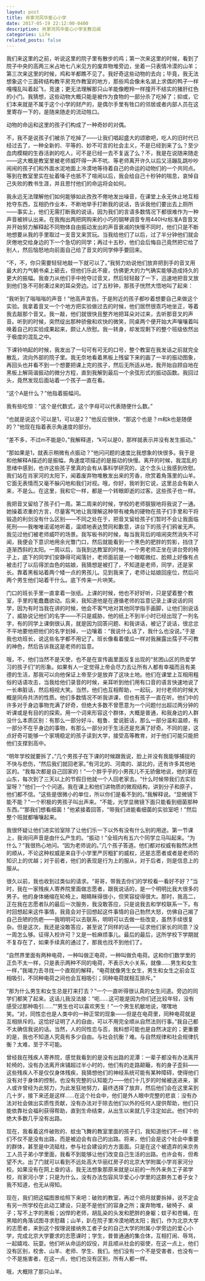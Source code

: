 ```yaml
---
layout: post
title: 肖家河风华爱心小学
date: 2017-05-19 22:12:00-0400
description: 肖家河风华爱心小学支教见闻
categories: Life
related_posts: false
---
```



我们来这里的之前，听说这里的院子里有散步的鸡；第一次来这里的时候，看到了院子中央的高两三米占地七八米见方的废弃物堆旁边，坐着一只表情冷漠的山羊；第三次来这里的时候，鸡和羊都瞧不见了。我好奇这些动物的去向；毕竟，我无法想象这个三面砖结构教平房充作教室的地方，那些鸡会像未名湖上求偶的鸭子一样嘎嘎乱叫着起飞，竞速；更无法理解那只山羊能像瞪羚一样撞开不结实的猪肝红色的小门。我猜想，这些动物大概只能是被作为食物的一部分杀了吃掉了；抑或，它们本来就是不属于这个小学的财产的，是偶尔手里有牲口的邻居或者内部人员在这里寄存一下的，是随来随走的流动牲口。

动物的命运和这里的孩子们构成了一种奇妙的对偶。

不，我不是说孩子们被杀了吃掉了——让我们唱起盛大的颂歌吧，吃人的旧时代已经过去了，一种全新的、平等的、妙不可言的社会主义，不是已经到来了么？至少血肉模糊的生吞活剥的吃人，可不是已经一去不复返了么？不，我是在说随来随走——这大概是教室里被老师威吓得一声不吭、等老师离开许久以后又活蹦乱跳吵吵闹闹的孩子们和外面水泥地面上冷漠地等待着自己的命运的动物们的一个共同点。等到在教室里实在扯着嗓子也抵不了喧闹以后，我会给自己十秒钟的喘息，哀悼自己失败的教书生涯，并且思忖他们的命运将会如何。

我永远无法理解他们如何能够如此孜孜不倦地发出噪音，在课堂上永无休止地互相抢夺东西，互相扔作业本，不断地举手打断我的说话，告诉我他们要出去上厕所——事实上，他们无需打断我的说话，因为我们的言语多数情况下都很难作为一种声音被辨认出来。在我掏出两把网购来的小巧的钢琴调音专用440Hz标准A音音叉并开始努力解释起不同物体自由振动发出的声音衰减的快慢不同时，他们只是不断地想要从我的手里取过一支音叉来赏玩。当我给他们了以后，过了半分钟他们就会厌倦地交给身边的下一个急切的同学；再过十五秒，他们会后悔自己竟然把它给了别人，然后恼怒地向前面自己给了音叉的同学伸手要回来。

“不，不，你只需要轻轻地敲一下就可以了。”我努力劝说他们放弃把到手的音叉用最大的力气朝书桌上砸去，但他们乐此不疲，仿佛更大的力气确实能够造成持久的更大的振幅。我奋力从他们手中抢夺过音叉，然后轻轻敲了一下，迅速地把音叉放到他们急不可耐凑过来的耳朵旁边。过了五秒钟，那孩子恍然大悟地叫了起来：

“我听到了嗡嗡嗡的声音！”他高声宣告。于是附近的孩子都吵着想要自己来做这个实验。我拿着音叉一个个地方把实验做过去的时候，他们居然很乖巧地坐正，等着我去敲那个音叉。我一敲，他们就很快且整齐地把耳朵对过来，去听那音叉的声音。听到的时候，突然绽出那种骄傲和欢快的微笑，同桌两个便开始大声嚷嚷着叫唤着自己的实验成果起来，颇让人欣慰。我一转身，却发现剩下的整个班级依然出于极度的混乱之中。

下课铃响起的时候，我发出了一句可有可无的口号，整个教室在我发话之前就完全散乱，流向外部的院子里。我无奈地看着黑板上残留下来的画了一半的振动图象，再回头也并看不到一个想要把课上完的孩子，然后无所适从地，我开始自顾自地在黑板上解简谐振动的微分方程，直到我解到最后一个余弦形式的振动函数。我回过头，竟然发现后面站着一个孩子一直在看。

“这个A是什么？”他指着振幅问。

我有些吃惊：“这个是代数式，这个字母可以代表随便什么数。”

“也就是说这个可以是1，可以是2？”他反应很快，“那这个也是？m和k也是随便的？”他现在指着表示角速度的部分。

“差不多，不过m不能是0，”我解释道，“k可以是0，那样就表示并没有发生振动。”

“那如果是1，就表示稍微有点振动？”他问问题的速度比我想象的快很多。我于是和他解释A描述的是振幅，角速度项描述的是振动的快慢。离开的时候，我混乱的思绪中感到，也许这些孩子里真的会有从事科学研究的，这个念头让我感到欣慰。我们站在肖家河的太阳下，闻着废弃物堆散发出来的芳香，欣赏着角落里的山羊。它面无表情而又毫不躲闪地和我们对视。哦，你好，我听到它说，这里总会有新人来，不是么。在这里，我和它一样，都是一个转眼即逝的过客。这些孩子也一样。

我把音叉留给了孩子们一周。第二周来的时候，学校的老师狠狠地将我说了一通。她操着浓重的方言，尽量客气地让我理解这种带有棱角的硬物在孩子们手里和干将锻造的利剑没有什么区别——不同之处在于，把音叉留给孩子们暂时不会让我面临死刑——我唯唯诺诺地听着，温顺地表达赞同和歉意，讲台下的孩子们鸦雀无声。我见过他们被老师威吓的场景。我写板书的时候，每当我背后的喧闹突然消失不可闻，我便会下意识地用余光瞥门口，然后就能看到一个黑色的肥胖的剪影，挡住了逐渐西斜的太阳。一周以后，当我到达教室的时候，一个男老师正坐在讲台旁的椅子上，底下的同学们安静得可闻落针，老师面前是一个眼眶微红、脸颊上好像有点被击打了以后得淤血色的姑娘，我猜想是被打了，不知道是老师，同学，还是家长。靠着黑板站着两个矮一点的男孩儿。见到我来了，老师让姑娘回座位，然后问两个男生他们站着干什么。底下传来一片哄笑。

门口的班长手里一直拿着一张纸。上课的时候，他也不好好听，只是望着整个教室，手里的笔蠢蠢欲动。后来，我知道他是在遵循老师的旨意记录上课说话的同学，因为有时当我在讲的时候，他会不客气地对其他同学指手画脚，让他们别说话了，威胁说记他们的名字——不只是威胁，他的纸上不到半小时已经出现了一列名字，有的同学上课倒很认真，就是因为回答问题、和我讲话，被记了说话，很忿忿不平地要他把他们的名字划掉，一边嚷着：“我说什么话了，我什么也没说。”于是我也劝班长，说这些名字都不用记了。班长像看着傻瓜一样对我展露出孺子不可教的神色，然后告诉我这是老师的旨意。

哦，不，他们当然不是天使，也不是在宣传画里面反复出现的“贫困山区的热爱学习的孩子们”的形象。如果有人一定觉得上帝会尽力去让所有人都有幸福而且有美德的生活，那我可以向他保证上帝至少是放弃了这块土地。他们在课堂上互相用粗俗的话语攻击，当我给他们录音的时候，亲耳听到他们用有口音的语言快速地说了一长串脏话，然后相视大笑。当然，他们也互相帮助，一起玩，对付老师的时候大概是同舟共济的性质。他们多数情况不听我讲课，但也有孩子一直在听。他们中的许多对于身边事物充满了好奇，但绝大多数不曾愿意为一个问题付出超过两分钟的听课或是有目的的探索。用一个词来形容这个群体，大概是普通，和我身边的人群没什么本质区别：有那么一部分好斗、粗鲁、爱说脏话，那么一部分温和温顺，有一部分不在乎身边的事物，有那么一部分对于生活还是充满了好奇。不同的是，这点好奇可能够一个家境稳定的孩子读到大学，接受高等教育，对于他们可能只能把他们支撑到高中。

“明年学校就要拆了，”几个男孩子在下课的时候跟我说，脸上并没有我能够捕捉的不快与悲伤，“然后我们就回老家。”有河北的、河南的、湖北的，还有许多其他地区的。“我每次都是自己回家的！”一个胖乎乎的小男孩儿不无骄傲地说，他的家在山东，每次到了三天以上的节假日他就一个人回老家去。“什么时候带我们去实验室呀？”他们一个个问道。我在课上和他们讲物质的微观结构，讲到分子和原子，他们都不信。“这些是很微小的单位，所以你们是看不到的。”我解释说。“显微镜下能不能？”一个积极的男孩子叫出声来。“不能，光学显微镜下面只能看到细菌那种东西。”“那我们想看细菌！”他紧接着回答，“带我们进能看细菌的实验室吧！”然后整个班就都嚷嚷起来。

我很怀疑让他们进实验室除了让他们乐一下以外有没有什么别的用途。第一节课上，我询问声音是由什么产生的。“振动！”全班内有五六个同学立马叫起来。“为什么？”我很热心地问。“因为老师说的。”几个孩子答道。他们都对权威有毅然决然的顺从，不论这种权威是来自于小学里严厉粗犷的威权，还是志愿者或者是老师的知识上的优越；对于前者，他们的表现是行为上的服从，对于后者，则是信息上的服从。

很久以前，我也收到过类似的请求。“哥哥，带我去你们的学校看一看好不好？”当时，我在一家残疾人寄养院里面做志愿者，跟我说话的，是一个明明比我大很多的男子。他的身体蜷缩在轮椅上，眼睛眯得很小，但笑容绽得很大。那时，我高二，正在我在志愿者队的最后一次服务，我没敢答应，只是说我去和学校联系一下。有时回想起来这件事情，我竟会对于回想起这件事情的自己勃然大怒，仿佛自己揭了自己丑陋的伤疤——我明明可以去联系，明明可以去做一些改变，虽然手续很复杂。但是这次，我还是没敢答应，甚至说了同样的话——征求他们家长的同意？没一周怎么够。征得入校许可？又是一桩麻烦事儿。最后的最后，这所学校下学期就不复存在了，如果手续真的通过了，那我也找不到他们了。

“自然界里面有两种电荷，一种叫做正电荷，一种叫做负电荷。这和你们数学里的正负不太一样，只是表示两种不同的电荷，不表示大小关系，就像……男生和女生一样，”我竭力去寻找一个直观的解释，“电荷就像男生女生，男生和女生之前会互相吸引，不同种电荷之间也会互相吸引；同种电荷就相互排斥。”

“那为什么男生和女生总是打来打去？”一个一直听得很认真的女生问道。旁边的同学们都笑了起来。这话儿我没法接：“呃……这可能是因为你们还比较年轻，没有感受过那种吸引……”“男生也可以喜欢男生！”一个男生机敏地说，嘿嘿地笑。“对，同性恋也是人类中的一种正常的现象——但是在电荷里，同种电荷就是互相排斥的。这恰好证明了人的自由，可以不用完全顺从自然法则行事。”我自己都不太确信我说的话。当然，人的同性恋与否，我料想可能也是自然决定的；更重要的是，我也不知道人究竟有多少自由。与社会抗衡？难。与自然规律和社会规律抗衡？太难，至于不可能。

曾经我在残疾人寄养院，感觉我看到的是没有出路的泥潭：一辈子都没有办法离开轮椅的，没有办法离开床铺超过半小时的，他们有的走路颠簸，有的身子歪斜——这些残疾人不是仅仅身体残疾，我猜想他们的神经系统可能有某种障碍，使得他们没有对于身体的控制，也没有完整的认知能力——他们十几岁的时候被送进来，家人或许曾经为此努力，为此发狂地努力，最终选择了放弃，然后他们会在这里呆到几十岁，接下来还是这样……在这个社会中，他们是外人眼中完整的悲哀：没有办法对社会做出实质性贡献，没有办法对于除去他们以外的任何人提供帮助，他们只能依靠社会福利获得帮助，直到生命结束，从出生以来就几乎注定如此。他们中的绝大多数几乎没有出路。

现在，我看着这件破败的、蚊虫飞舞的教室里面的孩子们，我知道他们不一样：他们不仅不是没有出路，而是被迫会有自己的出路。将来，他们会是这个社会中重要的群体，甚至是中流砥柱，参与社会建设的方方面面。只是在这个被遗弃的来京务工人员子弟小学里面，我看不到能够让他们改变自己生活的出路。也许会有，但希望不大。出了门就可以看到不远处高大华丽红房子的北京大学附属小学肖家河分校。如果没有在网上查的话，我无法想象那原来就是以前的一所外来务工子弟学校，肖家河小学；只是为什么，没有办法包容风华爱心小学里的这群务工者子女？我不知道，也无从得知。

现在，我们把这幅图景给照下来吧：破败的教室，再过个把月就要拆掉，说不定会有另一所学校在此动工建设，只是不是他们的容身之所；废弃物堆，破椅子、桌子；写不上字的黑板；凶悍的老师，胡乱染的头发和肥胖的身躯；蚊子和苍蝇，在黑暗的角落试图寻求慰藉；山羊，趴在院子里冷漠地晒太阳；我们，作为北京大学的志愿者，来到这个按理说接纳务工者子女的自己大学的附属小学旁边的爱心小学，完成北京大学要求的志愿课时；学生，普普通通的集合体，互相打闹、辱骂，一起嬉戏、玩耍。他们听从命运的奴役，并且顺从社会的驱使，在这一点上，他们没有区别，校舍、山羊、老师、学生、我们。他们没有一个不是受害者，也没有一个不是施害者，在这一点，他们也没有区别，所有人都一样。

哦，大概除了那只山羊。


